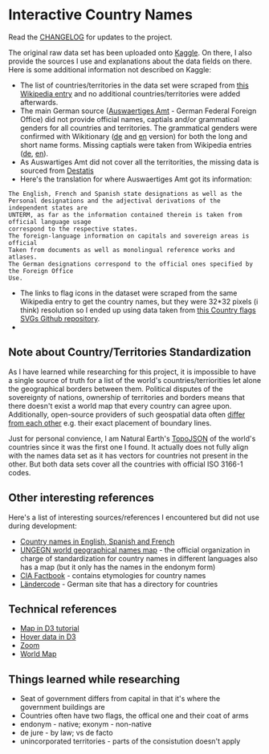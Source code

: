 # Interactive Country Names

Read the [CHANGELOG](./CHANGELOG.md) for updates to the project.

The original raw data set has been uploaded onto [Kaggle](https://www.kaggle.com/datasets/brainuser5705/unterm-countries-names-in-different-languages). On there, I also provide the sources I use and explanations about the data fields on there. Here is some additional information not described on Kaggle:

- The list of countries/territories in the data set were scraped from [this Wikipedia entry](https://en.wikipedia.org/wiki/List_of_ISO_3166_country_codes) and no additional countries/territories were added afterwards.
- The main German source ([Auswaertiges Amt](https://www.auswaertiges-amt.de/de/service/terminologie/-/215252) - German Federal Foreign Office) did not provide official names, captials and/or grammatical genders for all countries and territories. The grammatical genders were confirmed with Wikitionary ([de](https://de.wiktionary.org/wiki) and [en](https://en.wiktionary.org) version) for both the long and short name forms. Missing captials were taken from Wikipedia entries ([de](https://de.wikipedia.org/wiki/Liste_der_Hauptst%C3%A4dte_der_Erde), [en](https://en.wikipedia.org/wiki/List_of_countries_and_dependencies_and_their_capitals_in_native_languages)).
- As Auswartiges Amt did not cover all the territorities, the missing data is sourced from [Destatis](https://www.destatis.de/DE/Methoden/Klassifikationen/Staat-Gebietsystematik/Staatsangehoerigkeitsgebietsschluessel_pdf.pdf?__blob=publicationFile)
- Here's the translation for where Auswaertiges Amt got its information:
```
The English, French and Spanish state designations as well as the
Personal designations and the adjectival derivations of the independent states are
UNTERM, as far as the information contained therein is taken from official language usage
correspond to the respective states.
The foreign-language information on capitals and sovereign areas is official
Taken from documents as well as monolingual reference works and atlases.
The German designations correspond to the official ones specified by the Foreign Office
Use.
```
- The links to flag icons in the dataset were scraped from the same Wikipedia entry to get the country names, but they were 32*32 pixels (i think) resolution so I ended up using data taken from [this Country flags SVGs Github repository](https://github.com/ronatskiy/country-flags-svg).
- 
## Note about Country/Territories Standardization

As I have learned while researching for this project, it is impossible to have a single source of truth for a list of the world's countries/terriorities let alone the geographical borders between them. Political disputes of the sovereignty of nations, ownership of territories and borders means that there doesn't exist a world map that every country can agree upon. Additionally, open-source providers of such geospatial data often [differ from each other](https://www.geoboundaries.org/geoContrast.html?country=BHR&mainSource=geoBoundaries+%28Open%29&comparisonSource=ESRI&mainLevel=1&comparisonLevel=1) e.g. their exact placement of boundary lines. 

Just for personal convience, I am Natural Earth's [TopoJSON](https://github.com/topojson/world-atlas) of the world's countries since it was the first one I found. It actually does not fully align with the names data set as it has vectors for countries not present in the other. But both data sets cover all the countries with official ISO 3166-1 codes.

## Other interesting references

Here's a list of interesting sources/references I encountered but did not use during development:
- [Country names in English, Spanish and French](https://unstats.un.org/unsd/geoinfo/UNGEGN/docs/11th-uncsgn-docs/E_Conf.105_13_CRP.13_15_UNGEGN%20WG%20Country%20Names%20Document.pdf)
- [UNGEGN world geographical names map](https://unstats.un.org/unsd/geoinfo/geonames/Default.aspx) - the official organization in charge of standardization for country names in different languages also has a map (but it only has the names in the endonym form)
- [CIA Factbook](https://www.cia.gov/the-world-factbook/field/country-name/) - contains etymologies for country names
- [Ländercode](https://laendercode.net/de/) - German site that has a directory for countries


## Technical references
- [Map in D3 tutorial](https://observablehq.com/@christinelangston/week-11-intro-to-d3-js-mapping-data-with-d3)
- [Hover data in D3](https://medium.com/@kj_schmidt/show-data-on-mouse-over-with-d3-js-3bf598ff8fc2)
- [Zoom](https://observablehq.com/@d3/zoom)
- [World Map](https://observablehq.com/@d3/world-map-svg)


## Things learned while researching
- Seat of government differs from capital in that it's where the government buildings are
- Countries often have two flags, the offical one and their coat of arms
- endonym - native; exonym - non-native
- de jure - by law; vs de facto
- unincorporated territories - parts of the consistution doesn't apply
